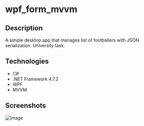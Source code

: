 # wpf_form_mvvm

## Description
A simple desktop app  that manages list of footballers with JSON serialization. University task.

## Technologies
- C# 
- .NET Framework 4.7.2
- WPF 
- MVVM

## Screenshots
![image](https://user-images.githubusercontent.com/45046132/154710116-051786f6-569b-452d-9d77-dde2846c0de4.png)
